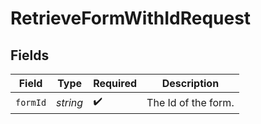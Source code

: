 # RetrieveFormWithIdRequest


## Fields

| Field               | Type                | Required            | Description         |
| ------------------- | ------------------- | ------------------- | ------------------- |
| `formId`            | *string*            | :heavy_check_mark:  | The Id of the form. |
